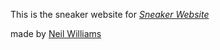 This is the sneaker website for
[*Sneaker Website*](http://neilwilliams.herokuapp.com)

made by [Neil Williams](http://neilwilliams.herokuapp.com)